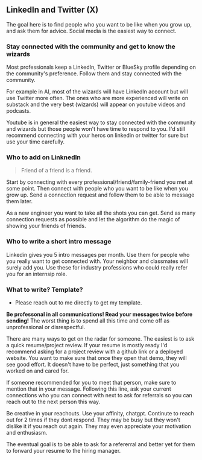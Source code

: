 ## LinkedIn and Twitter (X)

The goal here is to find people who you want to be like when you grow up, and ask them for advice. Social media is the easiest way to connect.

### Stay connected with the community and get to know the wizards
Most professionals keep a LinkedIn, Twitter or BlueSky profile depending on the community's preference. Follow them and stay connected with the community. 

For example in AI, most of the wizards will have LinkedIn account but will use Twitter more often. The ones who are more experienced will write on substack and the very best (wizards) will appear on youtube videos and podcasts. 

Youtube is in general the easiest way to stay connected with the community and wizards but those people won't have time to respond to you. I'd still recommend connecting with your heros on linkedin or twitter for sure but use your time carefully.

### Who to add on LinknedIn
>Friend of a friend is a friend.

Start by connecting with every professional/friend/family-friend you met at some point. Then connect with people who you want to be like when you grow up. Send a connection request and follow them to be able to message them later. 

As a new engineer you want to take all the shots you can get. Send as many connection requests as possible and let the algorithm do the magic of showing your friends of friends. 

### Who to write a short intro message
Linkedin gives you 5 intro messages per month. Use them for people who you really want to get connected with. Your neighbor and classmates will surely add you. Use these for industry professions who could really refer you for an internsip role. 

### What to write? Template?
- Please reach out to me directly to get my template. 

**Be professonal in all communications! Read your messages twice before sending!** The worst thing is to spend all this time and come off as unprofessional or disrespectful.

There are many ways to get on the radar for someone. The easiest is to ask a quick resume/project review. If your resume is mostly ready I'd recommend asking for a project review with a github link or a deployed website. You want to make sure that once they open that demo, they will see good effort. It doesn't have to be perfect, just something that you worked on and cared for.

If someone recommended for you to meet that person, make sure to mention that in your message. Following this line, ask your current connections who you can connect with next to ask for referrals so you can reach out to the next person this way.

Be creative in your reachouts. Use your affinity, chatgpt. Continute to reach out for 2 times if they dont respond. They may be busy but they won't dislike it if you reach out again. They may even appreciate your motivation and enthusiasm. 

The eventual goal is to be able to ask for a refererral and better yet for them to forward your resume to the hiring manager.